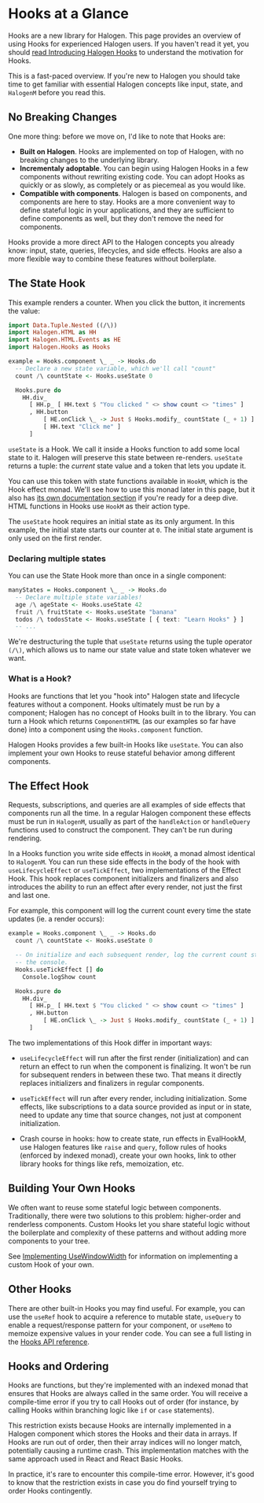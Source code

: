 # Hooks at a Glance

Hooks are a new library for Halogen. This page provides an overview of using Hooks for experienced Halogen users. If you haven't read it yet, you should [read Introducing Halogen Hooks](https://thomashoneyman.com/articles/introducing-halogen-hooks) to understand the motivation for Hooks.

This is a fast-paced overview. If you're new to Halogen you should take time to get familiar with essential Halogen concepts like input, state, and `HalogenM` before you read this.

## No Breaking Changes

One more thing: before we move on, I'd like to note that Hooks are:

- **Built on Halogen**. Hooks are implemented on top of Halogen, with no breaking changes to the underlying library.
- **Incrementaly adoptable**. You can begin using Halogen Hooks in a few components without rewriting existing code. You can adopt Hooks as quickly or as slowly, as completely or as piecemeal as you would like.
- **Compatible with components**. Halogen is based on components, and components are here to stay. Hooks are a more convenient way to define stateful logic in your applications, and they are sufficient to define components as well, but they don't remove the need for components.

Hooks provide a more direct API to the Halogen concepts you already know: input, state, queries, lifecycles, and side effects. Hooks are also a more flexible way to combine these features without boilerplate.

## The State Hook

This example renders a counter. When you click the button, it increments the value:

```purs
import Data.Tuple.Nested ((/\))
import Halogen.HTML as HH
import Halogen.HTML.Events as HE
import Halogen.Hooks as Hooks

example = Hooks.component \_ _ -> Hooks.do
  -- Declare a new state variable, which we'll call "count"
  count /\ countState <- Hooks.useState 0

  Hooks.pure do
    HH.div_
      [ HH.p_ [ HH.text $ "You clicked " <> show count <> "times" ]
      , HH.button
          [ HE.onClick \_ -> Just $ Hooks.modify_ countState (_ + 1) ]
          [ HH.text "Click me" ]
      ]
```

`useState` is a Hook. We call it inside a Hooks function to add some local state to it. Halogen will preserve this state between re-renders. `useState` returns a tuple: the _current_ state value and a token that lets you update it.

You can use this token with state functions available in `HookM`, which is the Hook effect monad. We'll see how to use this monad later in this page, but it also has [its own documentation section](./05-HookM.md) if you're ready for a deep dive. HTML functions in Hooks use `HookM` as their action type.

The `useState` hook requires an initial state as its only argument. In this example, the initial state starts our counter at `0`. The initial state argument is only used on the first render.

### Declaring multiple states

You can use the State Hook more than once in a single component:

```purs
manyStates = Hooks.component \_ _ -> Hooks.do
  -- Declare multiple state variables!
  age /\ ageState <- Hooks.useState 42
  fruit /\ fruitState <- Hooks.useState "banana"
  todos /\ todosState <- Hooks.useState [ { text: "Learn Hooks" } ]
  -- ...
```

We're destructuring the tuple that `useState` returns using the tuple operator `(/\)`, which allows us to name our state value and state token whatever we want.

### What is a Hook?

Hooks are functions that let you "hook into" Halogen state and lifecycle features without a component. Hooks ultimately must be run by a component; Halogen has no concept of Hooks built in to the library. You can turn a Hook which returns `ComponentHTML` (as our examples so far have done) into a component using the `Hooks.component` function.

Halogen Hooks provides a few built-in Hooks like `useState`. You can also implement your own Hooks to reuse stateful behavior among different components.

## The Effect Hook

Requests, subscriptions, and queries are all examples of side effects that components run all the time. In a regular Halogen component these effects must be run in `HalogenM`, usually as part of the `handleAction` or `handleQuery` functions used to construct the component. They can't be run during rendering.

In a Hooks function you write side effects in `HookM`, a monad almost identical to `HalogenM`. You can run these side effects in the body of the hook with `useLifecycleEffect` or `useTickEffect`, two implementations of the Effect Hook. This hook replaces component initializers and finalizers and also introduces the ability to run an effect after every render, not just the first and last one.

For example, this component will log the current count every time the state updates (ie. a render occurs):

```purs
example = Hooks.component \_ _ -> Hooks.do
  count /\ countState <- Hooks.useState 0

  -- On initialize and each subsequent render, log the current count state to
  -- the console.
  Hooks.useTickEffect [] do
    Console.logShow count

  Hooks.pure do
    HH.div_
      [ HH.p_ [ HH.text $ "You clicked " <> show count <> "times" ]
      , HH.button
          [ HE.onClick \_ -> Just $ Hooks.modify_ countState (_ + 1) ]
      ]
```

The two implementations of this Hook differ in important ways:

- `useLifecycleEffect` will run after the first render (initialization) and can return an effect to run when the component is finalizing. It won't be run for subsequent renders in between these two. That means it directly replaces initializers and finalizers in regular components.
- `useTickEffect` will run after every render, including initialization. Some effects, like subscriptions to a data source provided as input or in state, need to update any time that source changes, not just at component initialization.

- Crash course in hooks: how to create state, run effects in EvalHookM, use Halogen features like `raise` and `query`, follow rules of hooks (enforced by indexed monad), create your own hooks, link to other library hooks for things like refs, memoization, etc.

## Building Your Own Hooks

We often want to reuse some stateful logic between components. Traditionally, there were two solutions to this problem: higher-order and renderless components. Custom Hooks let you share stateful logic without the boilerplate and complexity of these patterns and without adding more components to your tree.

See [Implementing UseWindowWidth](https://thomashoneyman.com/articles/introducing-halogen-hooks/#implementing-usewindowwidth) for information on implementing a custom Hook of your own.

## Other Hooks

There are other built-in Hooks you may find useful. For example, you can use the `useRef` hook to acquire a reference to mutable state, `useQuery` to enable a request/response pattern for your component, or `useMemo` to memoize expensive values in your render code. You can see a full listing in the [Hooks API reference](./07-Hooks-API.md).

## Hooks and Ordering

Hooks are functions, but they're implemented with an indexed monad that ensures that Hooks are always called in the same order. You will receive a compile-time error if you try to call Hooks out of order (for instance, by calling Hooks within branching logic like `if` or `case` statements).

This restriction exists because Hooks are internally implemented in a Halogen component which stores the Hooks and their data in arrays. If Hooks are run out of order, then their array indices will no longer match, potentially causing a runtime crash. This implementation matches with the same approach used in React and React Basic Hooks.

In practice, it's rare to encounter this compile-time error. However, it's good to know that the restriction exists in case you do find yourself trying to order Hooks contingently.
